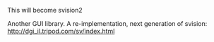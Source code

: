This will become svision2

Another GUI library. A re-implementation, next generation of svision:
http://dgi_il.tripod.com/sv/index.html

